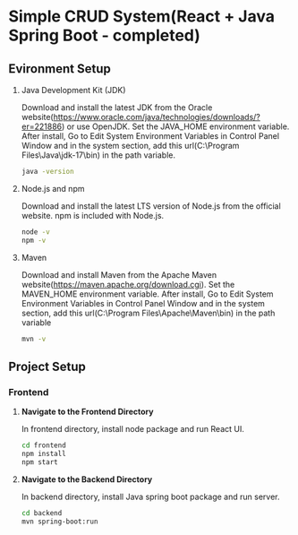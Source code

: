 # Simple CRUD System(React + Java Spring Boot - completed)
## Evironment Setup
1. Java Development Kit (JDK)

   Download and install the latest JDK from the Oracle website(https://www.oracle.com/java/technologies/downloads/?er=221886) or use OpenJDK.
   Set the JAVA_HOME environment variable.
   After install, Go to Edit System Environment Variables in Control Panel Window and in the system section, add this url(C:\Program Files\Java\jdk-17\bin) in the path variable. 
   ```sh
   java -version
3. Node.js and npm

   Download and install the latest LTS version of Node.js from the official website.
   npm is included with Node.js.
   ```sh
   node -v
   npm -v
4. Maven

   Download and install Maven from the Apache Maven website(https://maven.apache.org/download.cgi).
   Set the MAVEN_HOME environment variable.
   After install, Go to Edit System Environment Variables in Control Panel Window and in the system section, add this url(C:\Program Files\Apache\Maven\bin) in the path variable 
   ```sh
   mvn -v

## Project Setup

### Frontend

1. **Navigate to the Frontend Directory**

   In frontend directory, install node package and run React UI.
    ```sh
   cd frontend 
   npm install
   npm start
3. **Navigate to the Backend Directory**
   
   In backend directory, install Java spring boot package and run server.
   ```sh
   cd backend
   mvn spring-boot:run
